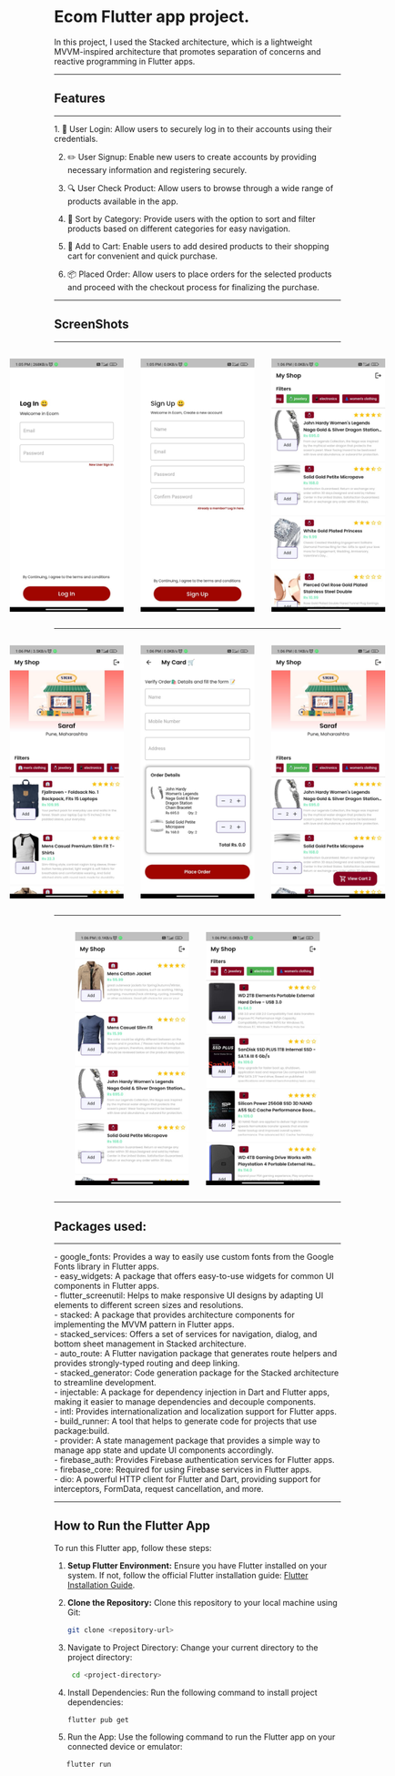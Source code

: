 # Ecom Flutter app project.

In this project, I used the Stacked architecture, which is a lightweight MVVM-inspired architecture that promotes separation of concerns and reactive programming in Flutter apps.

<hr />

## Features
<hr />
1. 🔐 User Login: Allow users to securely log in to their accounts using their credentials.

2. ✏️ User Signup: Enable new users to create accounts by providing necessary information and registering securely.

3. 🔍 User Check Product: Allow users to browse through a wide range of products available in the app.

4. 🔄 Sort by Category: Provide users with the option to sort and filter products based on different categories for easy navigation.

5. 🛒 Add to Cart: Enable users to add desired products to their shopping cart for convenient and quick purchase.

6. 📦 Placed Order: Allow users to place orders for the selected products and proceed with the checkout process for finalizing the purchase.
<hr />

## ScreenShots
<hr />
<div style="display:flex; justify-content:center;">
    <img src="screenshot/IMG-20240211-WA0006.jpg" alt="screenshot1" width="200" style="padding: 15px 15px;" />
    <img src="screenshot/IMG-20240211-WA0002.jpg" alt="screenshot2" width="200" style="padding: 15px 15px;"/>
    <img src="screenshot/IMG-20240211-WA0003.jpg" alt="screenshot3" width="200" style="padding: 15px 15px;"/>
</div>
<hr />
<div style="display:flex; justify-content:center;">
    <img src="screenshot/IMG-20240211-WA0004.jpg" alt="screenshot1" width="200" style="padding: 15px 15px;"/>
    <img src="screenshot/IMG-20240211-WA0001.jpg" alt="screenshot2" width="200" style="padding: 15px 15px;"/>
    <img src="screenshot/IMG-20240211-WA0007.jpg" alt="screenshot3" width="200" style="padding: 15px 15px;"/>
</div>
<hr />
<div style="display:flex; justify-content:center;">
    <img src="screenshot/IMG-20240211-WA0008.jpg" alt="screenshot1" width="200" style="padding: 15px 15px;"/>
    <img src="screenshot/IMG-20240211-WA0005.jpg" alt="screenshot2" width="200" style="padding: 15px 15px;"/>
</div>
<hr />
 




## Packages used:
<hr />
- google_fonts: Provides a way to easily use custom fonts from the Google Fonts library in Flutter apps.
<br>
- easy_widgets: A package that offers easy-to-use widgets for common UI components in Flutter apps.
<br>
- flutter_screenutil: Helps to make responsive UI designs by adapting UI elements to different screen sizes and resolutions.
<br>
- stacked: A package that provides architecture components for implementing the MVVM pattern in Flutter apps.
<br>
- stacked_services: Offers a set of services for navigation, dialog, and bottom sheet management in Stacked architecture.
<br>
- auto_route: A Flutter navigation package that generates route helpers and provides strongly-typed routing and deep linking.
<br>
- stacked_generator: Code generation package for the Stacked architecture to streamline development.
<br>
- injectable: A package for dependency injection in Dart and Flutter apps, making it easier to manage dependencies and decouple components.
<br>
- intl: Provides internationalization and localization support for Flutter apps.
<br>
- build_runner: A tool that helps to generate code for projects that use package:build.
<br>
- provider: A state management package that provides a simple way to manage app state and update UI components accordingly.
<br>
- firebase_auth: Provides Firebase authentication services for Flutter apps.
<br>
- firebase_core: Required for using Firebase services in Flutter apps.
<br>
- dio: A powerful HTTP client for Flutter and Dart, providing support for interceptors, FormData, request cancellation, and more.
<br>
<hr />

## How to Run the Flutter App

To run this Flutter app, follow these steps:

1. **Setup Flutter Environment:** Ensure you have Flutter installed on your system. If not, follow the official Flutter installation guide: [Flutter Installation Guide](https://flutter.dev/docs/get-started/install).

2. **Clone the Repository:** Clone this repository to your local machine using Git:
   ```bash
   git clone <repository-url>
   ```
3. Navigate to Project Directory: Change your current directory to the project directory:
   ```bash
    cd <project-directory>  
   ``` 
   
4. Install Dependencies: Run the following command to install project dependencies:
   ```bash
   flutter pub get
   ```
5. Run the App: Use the following command to run the Flutter app on your connected device or emulator:
  ```bash
     flutter run
```

